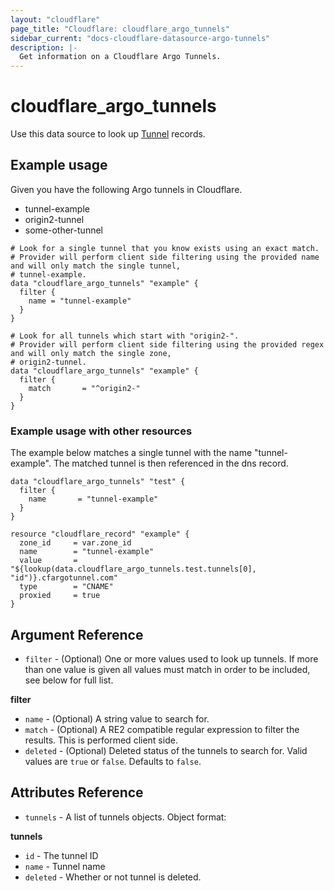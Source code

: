 ```yaml
---
layout: "cloudflare"
page_title: "Cloudflare: cloudflare_argo_tunnels"
sidebar_current: "docs-cloudflare-datasource-argo-tunnels"
description: |-
  Get information on a Cloudflare Argo Tunnels.
---
```


# cloudflare_argo_tunnels

Use this data source to look up [Tunnel][1] records.

## Example usage

Given you have the following Argo tunnels in Cloudflare.

- tunnel-example
- origin2-tunnel
- some-other-tunnel

```hcl
# Look for a single tunnel that you know exists using an exact match.
# Provider will perform client side filtering using the provided name and will only match the single tunnel,
# tunnel-example.
data "cloudflare_argo_tunnels" "example" {
  filter {
    name = "tunnel-example"
  }
}
```

```hcl
# Look for all tunnels which start with "origin2-".
# Provider will perform client side filtering using the provided regex and will only match the single zone,
# origin2-tunnel.
data "cloudflare_argo_tunnels" "example" {
  filter {
    match       = "^origin2-"
  }
}
```

### Example usage with other resources

The example below matches a single tunnel with the name "tunnel-example".
The matched tunnel is then referenced in the dns record.

```hcl
data "cloudflare_argo_tunnels" "test" {
  filter {
    name       = "tunnel-example"
  }
}

resource "cloudflare_record" "example" {
  zone_id     = var.zone_id
  name        = "tunnel-example"
  value       = "${lookup(data.cloudflare_argo_tunnels.test.tunnels[0], "id")}.cfargotunnel.com"
  type        = "CNAME"
  proxied     = true
}
```

## Argument Reference
- `filter` - (Optional) One or more values used to look up tunnels. If more than one value is given all
values must match in order to be included, see below for full list.

**filter**

- `name` - (Optional) A string value to search for.
- `match` - (Optional) A RE2 compatible regular expression to filter the
  results. This is performed client side.
- `deleted` - (Optional) Deleted status of the tunnels to search for. Valid values are
  `true` or `false`. Defaults to `false`.

## Attributes Reference

- `tunnels` - A list of tunnels objects. Object format:

**tunnels**

- `id` - The tunnel ID
- `name` - Tunnel name
- `deleted` - Whether or not tunnel is deleted.

[1]: https://api.cloudflare.com/#argo-tunnel-list-argo-tunnels
